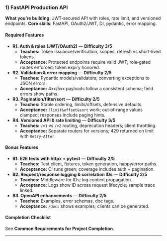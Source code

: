 ### 1) FastAPI Production API
**What you’re building:** JWT‑secured API with roles, rate limit, and versioned endpoints.
**Core skills:** FastAPI, OAuth2/JWT, DI, pydantic, error mapping.

#### Required Features
- **R1. Auth & roles (JWT/OAuth2)** — **Difficulty 3/5**
  - **Teaches:** Token issuance/verification, scopes, refresh vs short‑lived tokens.
  - **Acceptance:** Protected endpoints require valid JWT; role‑gated routes enforced; token expiry honored.
- **R2. Validation & error mapping** — **Difficulty 2/5**
  - **Teaches:** Pydantic models/validators; converting exceptions to JSON errors.
  - **Acceptance:** 4xx/5xx payloads follow a consistent schema; field errors show paths.
- **R3. Pagination/filter/sort** — **Difficulty 2/5**
  - **Teaches:** Stable ordering, limits/offsets, defensive defaults.
  - **Acceptance:** `?limit&offset&sort` work; out‑of‑range values clamped; responses include paging hints.
- **R4. Versioned API & rate limiting** — **Difficulty 3/5**
  - **Teaches:** `/v1` vs `/v2` routing, deprecation headers; client throttling.
  - **Acceptance:** Separate routers for versions; 429 returned on limit with `Retry‑After`.

#### Bonus Features
- **B1. E2E tests with httpx + pytest** — **Difficulty 2/5**
  - **Teaches:** Test client, fixtures, token generation, happy/error paths.
  - **Acceptance:** CI runs green; coverage includes auth + pagination.
- **B2. Request/response logging & correlation IDs** — **Difficulty 2/5**
  - **Teaches:** Middleware for IDs; log context propagation.
  - **Acceptance:** Logs show ID across request lifecycle; sample trace linked.
- **B3. OpenAPI enhancements** — **Difficulty 2/5**
  - **Teaches:** Examples, error schemas, doc tags.
  - **Acceptance:** `/docs` shows examples; clients can be generated.

#### Completion Checklist
See **Common Requirements for Project Completion**.

---

